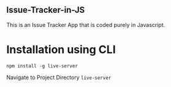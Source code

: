 ## Issue-Tracker-in-JS
This is an Issue Tracker App that is coded purely in Javascript.

# Installation using CLI
`npm install -g live-server`

Navigate to Project Directory
`live-server`

